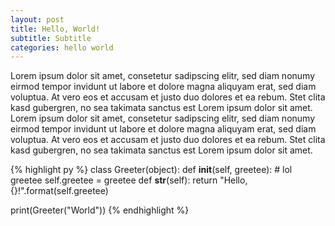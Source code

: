 ```yaml
---
layout: post
title: Hello, World!
subtitle: Subtitle
categories: hello world
---
```


Lorem ipsum dolor sit amet, consetetur sadipscing elitr, sed diam nonumy eirmod tempor invidunt ut labore et dolore magna aliquyam erat, sed diam voluptua. At vero eos et accusam et justo duo dolores et ea rebum. Stet clita kasd gubergren, no sea takimata sanctus est Lorem ipsum dolor sit amet. Lorem ipsum dolor sit amet, consetetur sadipscing elitr, sed diam nonumy eirmod tempor invidunt ut labore et dolore magna aliquyam erat, sed diam voluptua. At vero eos et accusam et justo duo dolores et ea rebum. Stet clita kasd gubergren, no sea takimata sanctus est Lorem ipsum dolor sit amet.

{% highlight py %}
class Greeter(object):
  def __init__(self, greetee):
    # lol greetee
    self.greetee = greetee
  def __str__(self):
    return "Hello, {}!".format(self.greetee)

print(Greeter("World"))
{% endhighlight %}
